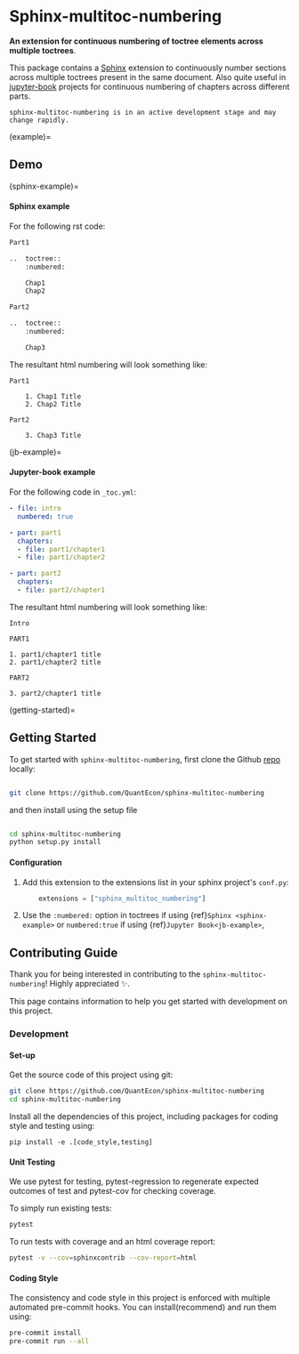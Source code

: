 # Sphinx-multitoc-numbering

**An extension for continuous numbering of toctree elements across multiple toctrees**.

This package contains a [Sphinx](http://www.sphinx-doc.org/en/master/) extension to continuously number sections across multiple toctrees present in the same document. Also quite useful in [jupyter-book](https://jupyterbook.org/) projects for continuous numbering of chapters across different parts.

```{warning}
sphinx-multitoc-numbering is in an active development stage and may change rapidly.
```

(example)=
## Demo

(sphinx-example)=
#### Sphinx example

For the following rst code:

```python
Part1

..  toctree::
    :numbered:

    Chap1
    Chap2

Part2

..  toctree::
    :numbered:

    Chap3
```
The resultant html numbering will look something like:


```
Part1

    1. Chap1 Title
    2. Chap2 Title

Part2

    3. Chap3 Title
```

(jb-example)=
#### Jupyter-book example

For the following code in `_toc.yml`:

```yaml
- file: intro
  numbered: true

- part: part1
  chapters:
  - file: part1/chapter1
  - file: part1/chapter2

- part: part2
  chapters:
  - file: part2/chapter1
```

The resultant html numbering will look something like:


```
Intro

PART1

1. part1/chapter1 title
2. part1/chapter2 title

PART2

3. part2/chapter1 title
```

(getting-started)=
## Getting Started

To get started with `sphinx-multitoc-numbering`, first clone the Github [repo](https://github.com/QuantEcon/sphinx-multitoc-numbering) locally:

```bash

git clone https://github.com/QuantEcon/sphinx-multitoc-numbering
```
and then install using the setup file

```bash

cd sphinx-multitoc-numbering
python setup.py install
```

#### Configuration

1. Add this extension to the extensions list in your sphinx project's `conf.py`:

    ```python
        extensions = ["sphinx_multitoc_numbering"]
    ```

2. Use the `:numbered:` option in toctrees  if using {ref}`Sphinx <sphinx-example>` or `numbered:true` if using {ref}`Jupyter Book<jb-example>`,

## Contributing Guide

Thank you for being interested in contributing to the `sphinx-multitoc-numbering`! Highly appreciated ✨.

This page contains information to help you get started with development on this project.

### Development

#### Set-up

Get the source code of this project using git:

```bash
git clone https://github.com/QuantEcon/sphinx-multitoc-numbering
cd sphinx-multitoc-numbering
```

Install all the dependencies of this project, including packages for coding style and testing using:

```
pip install -e .[code_style,testing]
```

#### Unit Testing

We use pytest for testing, pytest-regression to regenerate expected outcomes of test and pytest-cov for checking coverage.

To simply run existing tests:

```bash
pytest
```

To run tests with coverage and an html coverage report:

```bash
pytest -v --cov=sphinxcontrib --cov-report=html
```

#### Coding Style

The consistency and code style in this project is enforced with multiple automated pre-commit hooks. You can install(recommend) and run them using:

```bash
pre-commit install
pre-commit run --all
```

